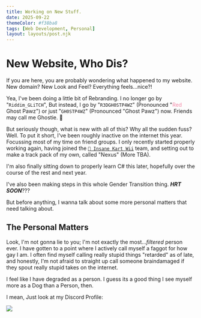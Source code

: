 ```yaml
---
title: Working on New Stuff.
date: 2025-09-22
themeColor: #f38ba8
tags: [Web Development, Personal]
layout: layouts/post.njk
---
```


# New Website, Who Dis?
If you are here, you are probably wondering what happened to my website.
New domain? New Look and Feel? Everything feels...nice?!

Yea, I've been doing a little bit of Rebranding. I no longer go by "`Riddim_GLiTCH`", But instead, I go by "`R3DGH0STP4WZ`" (Pronounced "<span style="color: #f38ba8;">Red</span> Ghost Pawz") or just "`GH0STP4WZ`" (Pronounced "Ghost Pawz") now.
Friends may call me Ghostie. 🖤

But seriously though, what is new with all of this? Why all the sudden fuss?
Well. To put it short, I've been roughly inactive on the internet this year. Focussing most of my time on friend groups.
I only recently started properly working again, having joined the [`🔗 Insane Kart Wii`](https://wiki.tockdom.com/wiki/Insane_Kart_wii) team, and setting out to make a track pack of my own, called "Nexus" (More TBA).

I'm also finally sitting down to properly learn C# this later, hopefully over the course of the rest and next year.

I've also been making steps in this whole Gender Transition thing. ***HRT SOON***???

But before anything, I wanna talk about some more personal matters that need talking about.

## The Personal Matters
Look, I'm not gonna lie to you; I'm not exactly the most...*filtered* person ever. I have gotten to a point where I actively call myself a faggot for how gay I am.
I often find myself calling really stupid things "retarded" as of late, and honestly, I'm not afraid to straight up call someone braindamaged if they spout really stupid takes on the internet.

I feel like I have degraded as a person. I guess its a good thing I see myself more as a Dog than a Person, then.

I mean, Just look at my Discord Profile:

<img src="https://github.com/GH0STP4WZ/beta.gh0stp4wz.github.io/blob/main/src/posts/media/Working%20on%20New%20Stuff/Discord_r62vIiJpom.png?raw=true">

